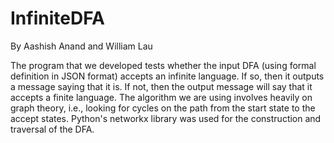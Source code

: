 # InfiniteDFA

By Aashish Anand and William Lau

The program that we developed tests whether the input DFA (using formal definition in JSON format) accepts an infinite language. 
If so, then it outputs a message saying that it is. If not, then the output message will say that it accepts a finite language.
The algorithm we are using involves heavily on graph theory, i.e., looking for cycles on the path from the start state to the accept states.
Python's networkx library was used for the construction and traversal of the DFA.
